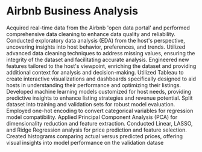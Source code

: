 # Airbnb Business Analysis
 
Acquired real-time data from the Airbnb 'open data portal' and performed comprehensive data cleaning to enhance data quality and reliability.
Conducted exploratory data analysis (EDA) from the host's perspective, uncovering insights into host behavior, preferences, and trends.
Utilized advanced data cleaning techniques to address missing values, ensuring the integrity of the dataset and facilitating accurate analysis.
Engineered new features tailored to the host's viewpoint, enriching the dataset and providing additional context for analysis and decision-making.
Utilized Tableau to create interactive visualizations and dashboards specifically designed to aid hosts in understanding their performance and optimizing their listings.
Developed machine learning models customized for host needs, providing predictive insights to enhance listing strategies and revenue potential.
Split dataset into training and validation sets for robust model evaluation.
Employed one-hot encoding to convert categorical variables for regression model compatibility.
Applied Principal Component Analysis (PCA) for dimensionality reduction and feature extraction.
Conducted Linear, LASSO, and Ridge Regression analysis for price prediction and feature selection.
Created histograms comparing actual versus predicted prices, offering visual insights into model performance on the validation datase
